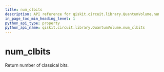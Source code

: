 ```yaml
---
title: num_clbits
description: API reference for qiskit.circuit.library.QuantumVolume.num_clbits
in_page_toc_min_heading_level: 1
python_api_type: property
python_api_name: qiskit.circuit.library.QuantumVolume.num_clbits
---
```


# num\_clbits

Return number of classical bits.

